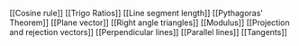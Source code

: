 [[Cosine rule]]
[[Trigo Ratios]]
[[Line segment length]]
[[Pythagoras' Theorem]]
[[Plane vector]]
[[Right angle triangles]]
[[Modulus]]
[[Projection and rejection vectors]]
[[Perpendicular lines]]
[[Parallel lines]]
[[Tangents]]

